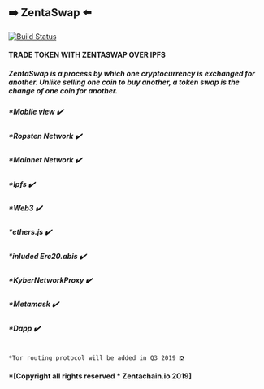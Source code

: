 ## :arrow_right: ZentaSwap :arrow_left:

[![Build Status](https://travis-ci.org/dwyl/esta.svg?branch=master)](https://github.com/ZentaChain/ZentaSwap)

#### TRADE TOKEN WITH ZENTASWAP OVER IPFS

##### ZentaSwap is a process by which one cryptocurrency is exchanged for another. Unlike selling one coin to buy another, a token swap is the change of one coin for another.

##### *Mobile view ✔️

##### *Ropsten Network ✔️

##### *Mainnet Network ✔️

##### *Ipfs ✔️

##### *Web3 ✔️

##### *ethers.js ✔️

##### *inluded Erc20.abis ✔️

##### *KyberNetworkProxy ✔️

##### *Metamask ✔️

##### *Dapp ✔️


````

*Tor routing protocol will be added in Q3 2019 ❎

````
#### *[Copyright all rights reserved * Zentachain.io 2019]
